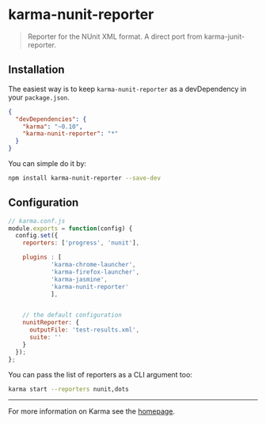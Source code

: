 # karma-nunit-reporter

> Reporter for the NUnit XML format. A direct port from karma-junit-reporter.
## Installation

The easiest way is to keep `karma-nunit-reporter` as a devDependency in your `package.json`.
```json
{
  "devDependencies": {
    "karma": "~0.10",
    "karma-nunit-reporter": "*"
  }
}
```

You can simple do it by:
```bash
npm install karma-nunit-reporter --save-dev
```

## Configuration
```js
// karma.conf.js
module.exports = function(config) {
  config.set({
    reporters: ['progress', 'nunit'],

    plugins : [
            'karma-chrome-launcher',
            'karma-firefox-launcher',
            'karma-jasmine',
            'karma-nunit-reporter'
            ],


    // the default configuration
    nunitReporter: {
      outputFile: 'test-results.xml',
      suite: ''
    }
  });
};
```

You can pass the list of reporters as a CLI argument too:
```bash
karma start --reporters nunit,dots
```

----

For more information on Karma see the [homepage].


[homepage]: http://karma-runner.github.com
